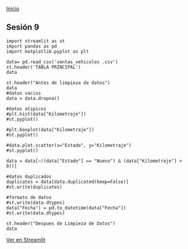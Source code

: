 <!-- No borrar o modificar -->
[Inicio](./index.md)

## Sesión 9 


<!-- Su documentación aquí -->

```
import streamlit as st
import pandas as pd
import matplotlib.pyplot as plt

data= pd.read_csv('ventas_vehiculos .csv')
st.header('TABLA PRINCIPAL')
data

st.header("Antes de limpieza de datos")
data
#datos vacios
data = data.dropna()

#datos atipicos
#plt.hist(data["Kilometraje"])
#st.pyplot()

#plt.boxplot(data["Kilometraje"])
#st.pyplot()

#data.plot.scatter(x="Estado", y="Kilometraje")
#st.pyplot()

data = data[~((data["Estado"] == "Nuevo") & (data["Kilometraje"] > 0))]

#datos duplicados
duplicates = data[data.duplicated(keep=False)]
#st.write(duplicates)

#formato de datos
#st.write(data.dtypes)
data["Fecha"] = pd.to_datetime(data["Fecha"])
#st.write(data.dtypes)

st.header("Despues de Limpieza de Datos")
data
```
[Ver en Streamlit](https://sesion9-bjgrzkd9nxvqepcmdwmdgr.streamlit.app/)






